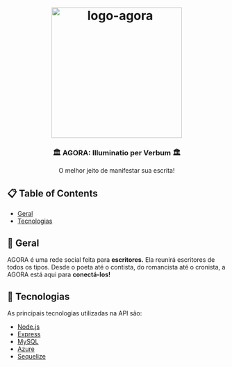 <h1 align="center">
  <img alt="logo-agora" src="https://raw.githubusercontent.com/agora-verbum/images/main/logo.png?token=GHSAT0AAAAAAB2FI77W323DWX7TSYVEUBVQY2ZZXOA" width="300px">
</h1>

<h3 align="center">
  🏛️ AGORA: Illuminatio per Verbum 🏛️
</h3>

<p align="center">O melhor jeito de manifestar sua escrita!</p>

## 📋 Table of Contents

- [Geral](#geral)
- [Tecnologias](#tecnologias)

## 👀 Geral

AGORA é uma rede social feita para <b>escritores.</b> Ela reunirá escritores de todos os tipos. Desde o poeta até o contista, do romancista até o cronista, a AGORA está aqui para <b>conectá-los!</b>

## 🚀 Tecnologias

As principais tecnologias utilizadas na API são:

- [Node.js](https://nodejs.org/en/)
- [Express](https://expressjs.com/pt-br/)
- [MySQL](https://www.mysql.com)
- [Azure](azure.microsoft.com/)
- [Sequelize](https://sequelize.org)

